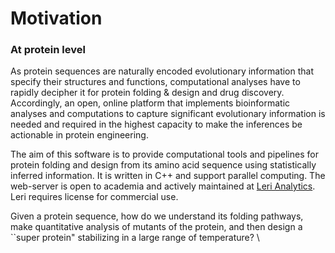 # Motivation

### At protein level

As protein sequences are naturally encoded evolutionary information that specify their structures and functions, computational analyses have to rapidly decipher it for protein folding & design and drug discovery. Accordingly, an open, online platform that implements bioinformatic analyses and computations to capture significant evolutionary information is needed and required in the highest capacity to make the inferences be actionable in protein engineering.

The aim of this software is to provide computational tools and pipelines for protein folding and design from its amino acid sequence using statistically inferred information. It is written in C++ and support parallel computing. The web-server is open to academia and actively maintained at [Leri Analytics](https://kornmann.bioch.ox.ac.uk/leri/index.html). Leri requires license for commercial use.

Given a protein sequence, how do we understand its folding pathways, make quantitative analysis of mutants of the protein, and then design a \`\`super protein" stabilizing in a large range of temperature? \


